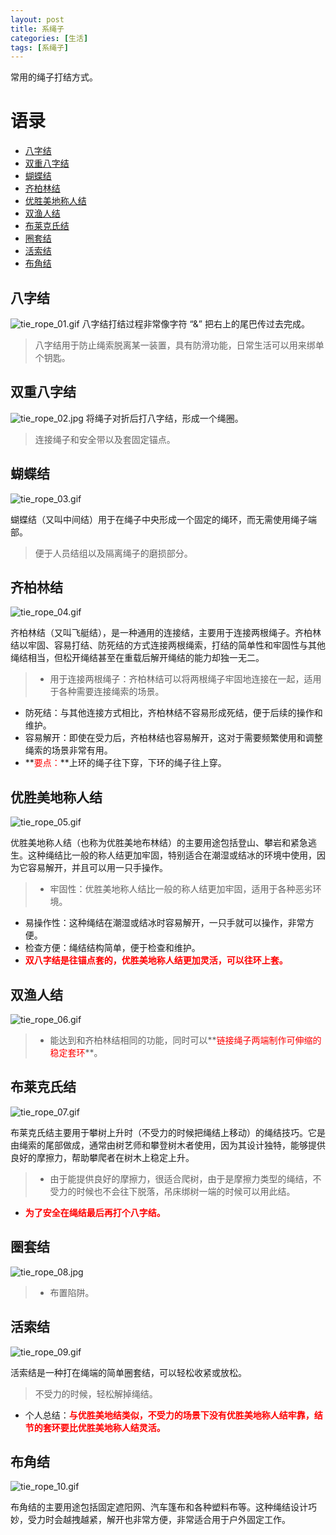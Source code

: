 ```yaml
---
layout: post
title: 系绳子
categories: [生活]
tags: [系绳子]
---
```


常用的绳子打结方式。

# 语录

+ [八字结](#八字结)
+ [双重八字结](#双重八字结)
+ [蝴蝶结](#蝴蝶结)
+ [齐柏林结](#齐柏林结)
+ [优胜美地称人结](#优胜美地称人结)
+ [双渔人结](#双渔人结)
+ [布莱克氏结](#布莱克氏结)
+ [圈套结](#圈套结)
+ [活索结](#活索结)
+ [布角结](#布角结)



## 八字结
![tie_rope_01.gif](/static/img/live/tie_rope/tie_rope_01.gif)
八字结打结过程非常像字符 “&” 把右上的尾巴传过去完成。
> 八字结用于防止绳索脱离某一装置，具有防滑功能，日常生活可以用来绑单个钥匙。




## 双重八字结
![tie_rope_02.jpg](/static/img/live/tie_rope/tie_rope_02.jpg)
将绳子对折后打八字结，形成一个绳圈。
> 连接绳子和安全带以及套固定锚点。




## 蝴蝶结
![tie_rope_03.gif](/static/img/live/tie_rope/tie_rope_03.gif)

蝴蝶结（又叫中间结）用于在绳子中央形成一个固定的绳环，而无需使用绳子端部。
> 便于人员结组以及隔离绳子的磨损部分。




## 齐柏林结
![tie_rope_04.gif](/static/img/live/tie_rope/tie_rope_04.gif)

齐柏林结（又叫飞艇结），是一种通用的连接结，主要用于连接两根绳子。‌齐柏林结以牢固、容易打结、防死结的方式连接两根绳索，打结的简单性和牢固性与其他绳结相当，但松开绳结甚至在重载后解开绳结的能力却独一无二‌。
> + 用于连接两根绳子‌：齐柏林结可以将两根绳子牢固地连接在一起，适用于各种需要连接绳索的场景。
+ 防死结‌：与其他连接方式相比，齐柏林结不容易形成死结，便于后续的操作和维护。
+ 容易解开‌：即使在受力后，齐柏林结也容易解开，这对于需要频繁使用和调整绳索的场景非常有用。
+ **<font color=red>要点：</font>**上环的绳子往下穿，下环的绳子往上穿。



## 优胜美地称人结
![tie_rope_05.gif](/static/img/live/tie_rope/tie_rope_05.gif)

优胜美地称人结（也称为优胜美地布林结）的主要用途包括登山、攀岩和紧急逃生‌。这种绳结比一般的称人结更加牢固，特别适合在潮湿或结冰的环境中使用，因为它容易解开，并且可以用一只手操作‌。

> + ‌牢固性‌：优胜美地称人结比一般的称人结更加牢固，适用于各种恶劣环境‌。
+ ‌易操作性‌：这种绳结在潮湿或结冰时容易解开，一只手就可以操作，非常方便‌。
+ ‌检查方便‌：绳结结构简单，便于检查和维护‌。
+ **<font color=red>双八字结是往锚点套的，优胜美地称人结更加灵活，可以往环上套。</font>**



## 双渔人结
![tie_rope_06.gif](/static/img/live/tie_rope/tie_rope_06.gif)

> + 能达到和齐柏林结相同的功能，同时可以**<font color=red>链接绳子两端制作可伸缩的稳定套环</font>**。




## 布莱克氏结
![tie_rope_07.gif](/static/img/live/tie_rope/tie_rope_07.gif)

布莱克氏结主要用于攀树上升时（不受力的时候把绳结上移动）的绳结技巧‌。它是由绳索的尾部做成，通常由树艺师和攀登树木者使用，因为其设计独特，能够提供良好的摩擦力，帮助攀爬者在树木上稳定上升‌。

> + 由于能提供良好的摩擦力，很适合爬树，由于是摩擦力类型的绳结，不受力的时候也不会往下脱落，吊床绑树一端的时候可以用此结。
+ **<font color=red>为了安全在绳结最后再打个八字结。</font>**





## 圈套结
![tie_rope_08.jpg](/static/img/live/tie_rope/tie_rope_08.jpg)

> + 布置陷阱。




## 活索结
![tie_rope_09.gif](/static/img/live/tie_rope/tie_rope_09.gif)

活索结‌是一种打在绳端的简单圈套结，可以轻松收紧或放松。
> 不受力的时候，轻松解掉绳结。
+ 个人总结：**<font color=red>与优胜美地结类似，不受力的场景下没有优胜美地称人结牢靠，结节的套环要比优胜美地称人结灵活。</font>**




## 布角结
![tie_rope_10.gif](/static/img/live/tie_rope/tie_rope_10.gif)

布角结的主要用途包括固定遮阳网、汽车篷布和各种塑料布等。‌这种绳结设计巧妙，受力时会越拽越紧，解开也非常方便，非常适合用于户外固定工作‌。

